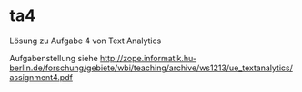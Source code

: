 ta4
===

Lösung zu Aufgabe 4 von Text Analytics

Aufgabenstellung siehe http://zope.informatik.hu-berlin.de/forschung/gebiete/wbi/teaching/archive/ws1213/ue_textanalytics/assignment4.pdf
